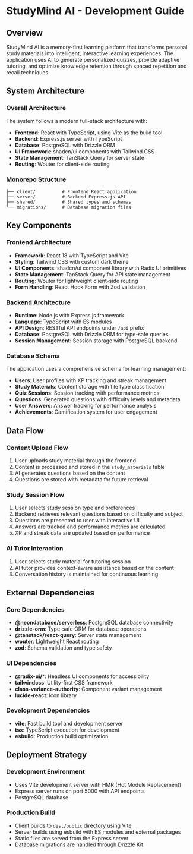 # StudyMind AI - Development Guide

## Overview

StudyMind AI is a memory-first learning platform that transforms personal study materials into intelligent, interactive learning experiences. The application uses AI to generate personalized quizzes, provide adaptive tutoring, and optimize knowledge retention through spaced repetition and recall techniques.

## System Architecture

### Overall Architecture
The system follows a modern full-stack architecture with:
- **Frontend**: React with TypeScript, using Vite as the build tool
- **Backend**: Express.js server with TypeScript
- **Database**: PostgreSQL with Drizzle ORM
- **UI Framework**: shadcn/ui components with Tailwind CSS
- **State Management**: TanStack Query for server state
- **Routing**: Wouter for client-side routing

### Monorepo Structure
```
├── client/          # Frontend React application
├── server/          # Backend Express.js API
├── shared/          # Shared types and schemas
└── migrations/      # Database migration files
```

## Key Components

### Frontend Architecture
- **Framework**: React 18 with TypeScript and Vite
- **Styling**: Tailwind CSS with custom dark theme
- **UI Components**: shadcn/ui component library with Radix UI primitives
- **State Management**: TanStack Query for API state management
- **Routing**: Wouter for lightweight client-side routing
- **Form Handling**: React Hook Form with Zod validation

### Backend Architecture
- **Runtime**: Node.js with Express.js framework
- **Language**: TypeScript with ES modules
- **API Design**: RESTful API endpoints under `/api` prefix
- **Database**: PostgreSQL with Drizzle ORM for type-safe queries
- **Session Management**: Session storage with PostgreSQL backend

### Database Schema
The application uses a comprehensive schema for learning management:
- **Users**: User profiles with XP tracking and streak management
- **Study Materials**: Content storage with file type classification
- **Quiz Sessions**: Session tracking with performance metrics
- **Questions**: Generated questions with difficulty levels and metadata
- **User Answers**: Answer tracking for performance analysis
- **Achievements**: Gamification system for user engagement

## Data Flow

### Content Upload Flow
1. User uploads study material through the frontend
2. Content is processed and stored in the `study_materials` table
3. AI generates questions based on the content
4. Questions are stored with metadata for future retrieval

### Study Session Flow
1. User selects study session type and preferences
2. Backend retrieves relevant questions based on difficulty and subject
3. Questions are presented to user with interactive UI
4. Answers are tracked and performance metrics are calculated
5. XP and streak data are updated based on performance

### AI Tutor Interaction
1. User selects study material for tutoring session
2. AI tutor provides context-aware assistance based on the content
3. Conversation history is maintained for continuous learning

## External Dependencies

### Core Dependencies
- **@neondatabase/serverless**: PostgreSQL database connectivity
- **drizzle-orm**: Type-safe ORM for database operations
- **@tanstack/react-query**: Server state management
- **wouter**: Lightweight React routing
- **zod**: Schema validation and type safety

### UI Dependencies
- **@radix-ui/***: Headless UI components for accessibility
- **tailwindcss**: Utility-first CSS framework
- **class-variance-authority**: Component variant management
- **lucide-react**: Icon library

### Development Dependencies
- **vite**: Fast build tool and development server
- **tsx**: TypeScript execution for development
- **esbuild**: Production build optimization

## Deployment Strategy

### Development Environment
- Uses Vite development server with HMR (Hot Module Replacement)
- Express server runs on port 5000 with API endpoints
- PostgreSQL database


### Production Build
- Client builds to `dist/public` directory using Vite
- Server builds using esbuild with ES modules and external packages
- Static files are served from the Express server
- Database migrations are handled through Drizzle Kit
